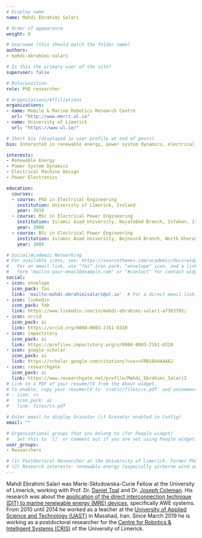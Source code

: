 ```yaml
---
# Display name
name: Mahdi Ebrahimi Salari

# Order of appearance
weight: 8

# Username (this should match the folder name)
authors:
- mahdi-ebrahimi-salari

# Is this the primary user of the site?
superuser: false

# Role/position
role: PhD researcher

# Organizations/Affiliations
organizations:
- name: Mobile & Marine Robotics Research Centre
  url: "http://www.mmrrc.ul.ie"
- name: University of Limerick
  url: "https://www.ul.ie/"

# Short bio (displayed in user profile at end of posts)
bio: Interested in renewable energy, power system dynamics, electrical machine design, power electronics and fuzzy logic controllers.

interests:
- Renewable Energy
- Power System Dynamics
- Electrical Machine Design
- Power Electronics

education:
  courses:
  - course: PhD in Electrical Engineering
    institution: University of Limerick, Ireland
    year: 2019
  - course: MSc in Electrical Power Engineering
    institution: Islamic Azad University, Najafabad Branch, Isfahan, Iran
    year: 2009
  - course: BSc in Electrical Power Engineering
    institution: Islamic Azad University, Bojnourd Branch, North Khorasan, Iran.
    year: 2005

# Social/Academic Networking
# For available icons, see: https://sourcethemes.com/academic/docs/widgets/#icons
#   For an email link, use "fas" icon pack, "envelope" icon, and a link in the
#   form "mailto:your-email@example.com" or "#contact" for contact widget.
social:
- icon: envelope
  icon_pack: fas
  link: 'mailto:mahdi.ebrahimisalari@ul.ie'  # For a direct email link, use "mailto:test@example.org".
- icon: linkedin
  icon_pack: fab
  link: https://www.linkedin.com/in/mahdi-ebrahimi-salari-a7363765/
- icon: orcid
  icon_pack: ai
  link: https://orcid.org/0000-0003-2161-0310
- icon: impactstory
  icon_pack: ai
  link: https://profiles.impactstory.org/u/0000-0003-2161-0310
- icon: google-scholar
  icon_pack: ai
  link: https://scholar.google.com/citations?user=FRB18U4AAAAJ
- icon: researchgate
  icon_pack: ai
  link: https://www.researchgate.net/profile/Mahdi_Ebrahimi_Salari2
# Link to a PDF of your resume/CV from the About widget.
# To enable, copy your resume/CV to `static/files/cv.pdf` and uncomment the lines below.  
# - icon: cv
#   icon_pack: ai
#   link: files/cv.pdf

# Enter email to display Gravatar (if Gravatar enabled in Config)
email: ""

# Organizational groups that you belong to (for People widget)
#   Set this to `[]` or comment out if you are not using People widget.  
user_groups:
- Researchers

# (1) Postdoctoral Researcher at the University of Limerick. Former PhD fellow in AWESCO training network.  
# (2) Research interests: renewable energy (especially airborne wind and wind energy), power system dynamics, electrical machine design, power electronics and fuzzy logic controllers
---
```


Mahdi Ebrahimi Salari was Marie-Skłodowska-Curie Fellow at the University of Limerick, working with Prof. Dr. [Daniel Toal](/authors/daniel-toal) and Dr. [Joseph Coleman](/authors/joseph-coleman). His research was about the [application of the direct interconnection technique (DIT) to marine renewable energy (MRE) devices](/project/esr08/), specifically AWE systems. From 2010 until 2014 he worked as a teacher at the [University of Applied Science and Technology (UAST)](http://www.uast.ac.ir/en) in Masshad, Iran. Since March 2019 he is working as a postdoctoral researcher for the [Centre for Robotics & Intelligent Systems (CRIS)](https://www.cris.ul.ie/) of the University of Limerick.
